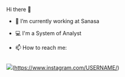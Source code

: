 Hi there 👋


- 🔭 I’m currently working at Sanasa
- 💻 I'm a System of Analyst

- 📫 How to reach me:

![<img src="https://img.shields.io/badge/linkedin-%230077B5.svg?&style=for-the-badge&logo=linkedin&logoColor=white"/>](https://www.linkedin.com/in/wallace-amos-barbosa-bbb14556/)

<img src = "https://img.shields.io/badge/instagram-%23E4405F.svg?&style=for-the-badge&logo=instagram&logoColor=white">(https://www.instagram.com/USERNAME/)
